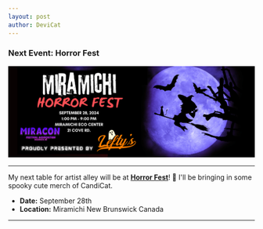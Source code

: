 ```yaml
---
layout: post
author: DeviCat
---
```


### Next Event: Horror Fest

![](img/HorrorFest2024.png)

---

My next table for artist alley will be at **[Horror Fest](https://www.miraconfestivals.ca/)**! 👻 I'll be bringing in some spooky cute merch of CandiCat.
  * **Date:** September 28th
  * **Location:** Miramichi New Brunswick Canada

  ---




